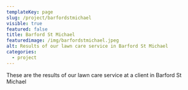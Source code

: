 ```yaml
---
templateKey: page
slug: /project/barfordstmichael
visible: true
featured: false
title: Barford St Michael
featuredimage: /img/barfordstmichael.jpeg
alt: Results of our lawn care service in Barford St Michael
categories:
  - project
---
```


These are the results of our lawn care service at a client in Barford St Michael

